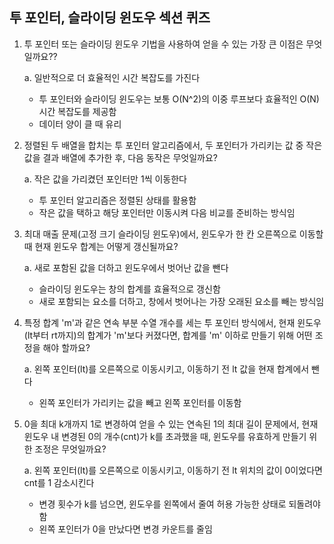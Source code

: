 ## 투 포인터, 슬라이딩 윈도우 섹션 퀴즈
1. 투 포인터 또는 슬라이딩 윈도우 기법을 사용하여 얻을 수 있는 가장 큰 이점은 무엇일까요??

    a. 일반적으로 더 효율적인 시간 복잡도를 가진다
    * 투 포인터와 슬라이딩 윈도우는 보통 O(N^2)의 이중 루프보다 효율적인 O(N) 시간 복잡도를 제공함
    * 데이터 양이 클 때 유리
2. 정렬된 두 배열을 합치는 투 포인터 알고리즘에서, 두 포인터가 가리키는 값 중 작은 값을 결과 배열에 추가한 후, 다음 동작은 무엇일까요?

    a. 작은 값을 가리켰던 포인터만 1씩 이동한다
    * 투 포인터 알고리즘은 정렬된 상태를 활용함
    * 작은 값을 택하고 해당 포인터만 이동시켜 다음 비교를 준비하는 방식임
3. 최대 매출 문제(고정 크기 슬라이딩 윈도우)에서, 윈도우가 한 칸 오른쪽으로 이동할 때 현재 윈도우 합계는 어떻게 갱신될까요?

    a. 새로 포함된 값을 더하고 윈도우에서 벗어난 값을 뺀다
    * 슬라이딩 윈도우는 창의 합계를 효율적으로 갱신함
    * 새로 포함되는 요소를 더하고, 창에서 벗어나는 가장 오래된 요소를 빼는 방식임
4. 특정 합계 'm'과 같은 연속 부분 수열 개수를 세는 투 포인터 방식에서, 현재 윈도우(lt부터 rt까지)의 합계가 'm'보다 커졌다면, 합계를 'm' 이하로 만들기 위해 어떤 조정을 해야 할까요?

    a. 왼쪽 포인터(lt)를 오른쪽으로 이동시키고, 이동하기 전 lt 값을 현재 합계에서 뺀다
    * 왼쪽 포인터가 가리키는 값을 빼고 왼쪽 포인터를 이동함
5. 0을 최대 k개까지 1로 변경하여 얻을 수 있는 연속된 1의 최대 길이 문제에서, 현재 윈도우 내 변경된 0의 개수(cnt)가 k를 초과했을 때, 윈도우를 유효하게 만들기 위한 조정은 무엇일까요?

    a. 왼쪽 포인터(lt)를 오른쪽으로 이동시키고, 이동하기 전 lt 위치의 값이 0이었다면 cnt를 1 감소시킨다
   - 변경 횟수가 k를 넘으면, 윈도우를 왼쪽에서 줄여 허용 가능한 상태로 되돌려야 함
   - 왼쪽 포인터가 0을 만났다면 변경 카운트를 줄임